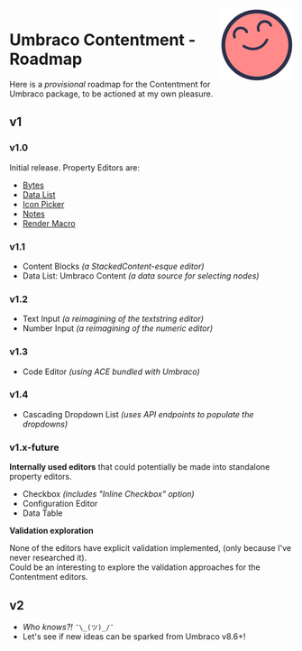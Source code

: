 ﻿<img src="../docs/assets/img/logo.png" alt="Contentment for Umbraco logo" title="A state of Umbraco happiness." height="130" align="right">

# Umbraco Contentment - Roadmap

Here is a _provisional_ roadmap for the Contentment for Umbraco package, to be actioned at my own pleasure.


## v1


### v1.0

Initial release. Property Editors are:

- [Bytes](../docs/editors/bytes.md)
- [Data List](../docs/editors/data-list.md)
- [Icon Picker](../docs/editors/icon-picker.md)
- [Notes](../docs/editors/notes.md)
- [Render Macro](../docs/editors/render-macro.md)

### v1.1

- Content Blocks _(a StackedContent-esque editor)_
- Data List: Umbraco Content _(a data source for selecting nodes)_

### v1.2

- Text Input _(a reimagining of the textstring editor)_
- Number Input _(a reimagining of the numeric editor)_

### v1.3

- Code Editor _(using ACE bundled with Umbraco)_

### v1.4

- Cascading Dropdown List _(uses API endpoints to populate the dropdowns)_

### v1.x-future

**Internally used editors** that could potentially be made into standalone property editors.

- Checkbox _(includes "Inline Checkbox" option)_
- Configuration Editor
- Data Table

**Validation exploration**

None of the editors have explicit validation implemented, (only because I've never researched it).<br>
Could be an interesting to explore the validation approaches for the Contentment editors.


## v2

- _Who knows?!_ `¯\_(ツ)_/¯`
- Let's see if new ideas can be sparked from Umbraco v8.6+!

